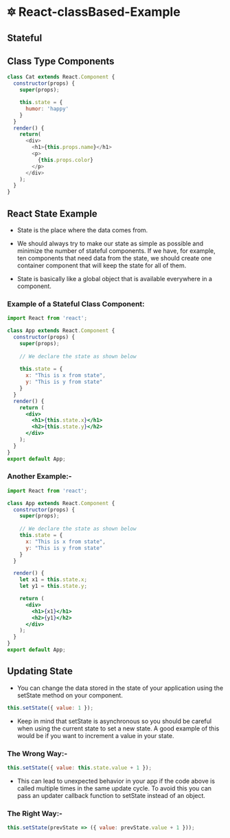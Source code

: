 # 🔯 React-classBased-Example
## Stateful
## Class Type Components
```js
class Cat extends React.Component {
  constructor(props) {
    super(props);

    this.state = {
      humor: 'happy'
    }
  }
  render() {
    return(
      <div>
        <h1>{this.props.name}</h1>
        <p>
          {this.props.color}
        </p>
      </div>
    );
  }
}
```
## React State Example
+ State is the place where the data comes from.

+ We should always try to make our state as simple as possible and minimize the number of stateful components. If we have, for example, ten components that need data  from the state, we should create one container component that will keep the state for all of them.

+ State is basically like a global object that is available everywhere in a component.

### Example of a Stateful Class Component:
```jsx
import React from 'react';

class App extends React.Component {
  constructor(props) {
    super(props);
      
    // We declare the state as shown below
    
    this.state = {                           
      x: "This is x from state",    
      y: "This is y from state"
    }
  }
  render() {
    return (
      <div>
        <h1>{this.state.x}</h1>
        <h2>{this.state.y}</h2>
      </div>
    );
  }
}
export default App;
```
### Another Example:-
```jsx
import React from 'react';

class App extends React.Component {
  constructor(props) {
    super(props);
    
    // We declare the state as shown below
    this.state = {                           
      x: "This is x from state",    
      y: "This is y from state"
    }
  }

  render() {
    let x1 = this.state.x;
    let y1 = this.state.y;

    return (
      <div>
        <h1>{x1}</h1>
        <h2>{y1}</h2>
      </div>
    );
  }
}
export default App;
```
## Updating State
+ You can change the data stored in the state of your application using the setState method on your component.
```js
this.setState({ value: 1 });
```
+ Keep in mind that setState is asynchronous so you should be careful when using the current state to set a new state. A good example of this would be if you want to increment a value in your state.

### The Wrong Way:-
```jsx
this.setState({ value: this.state.value + 1 });
```
+ This can lead to unexpected behavior in your app if the code above is called multiple times in the same update cycle. To avoid this you can pass an updater callback function to setState instead of an object.

### The Right Way:-
```jsx
this.setState(prevState => ({ value: prevState.value + 1 }));
```
